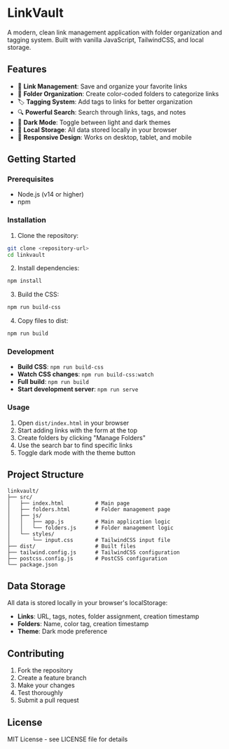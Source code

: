 # LinkVault

A modern, clean link management application with folder organization and tagging system. Built with vanilla JavaScript, TailwindCSS, and local storage.

## Features

- 🔗 **Link Management**: Save and organize your favorite links
- 📁 **Folder Organization**: Create color-coded folders to categorize links
- 🏷️ **Tagging System**: Add tags to links for better organization
- 🔍 **Powerful Search**: Search through links, tags, and notes
- 🌙 **Dark Mode**: Toggle between light and dark themes
- 💾 **Local Storage**: All data stored locally in your browser
- 📱 **Responsive Design**: Works on desktop, tablet, and mobile

## Getting Started

### Prerequisites

- Node.js (v14 or higher)
- npm

### Installation

1. Clone the repository:
```bash
git clone <repository-url>
cd linkvault
```

2. Install dependencies:
```bash
npm install
```

3. Build the CSS:
```bash
npm run build-css
```

4. Copy files to dist:
```bash
npm run build
```

### Development

- **Build CSS**: `npm run build-css`
- **Watch CSS changes**: `npm run build-css:watch`
- **Full build**: `npm run build`
- **Start development server**: `npm run serve`

### Usage

1. Open `dist/index.html` in your browser
2. Start adding links with the form at the top
3. Create folders by clicking "Manage Folders"
4. Use the search bar to find specific links
5. Toggle dark mode with the theme button

## Project Structure

```
linkvault/
├── src/
│   ├── index.html          # Main page
│   ├── folders.html        # Folder management page
│   ├── js/
│   │   ├── app.js          # Main application logic
│   │   └── folders.js      # Folder management logic
│   └── styles/
│       └── input.css       # TailwindCSS input file
├── dist/                   # Built files
├── tailwind.config.js      # TailwindCSS configuration
├── postcss.config.js       # PostCSS configuration
└── package.json
```

## Data Storage

All data is stored locally in your browser's localStorage:

- **Links**: URL, tags, notes, folder assignment, creation timestamp
- **Folders**: Name, color tag, creation timestamp
- **Theme**: Dark mode preference

## Contributing

1. Fork the repository
2. Create a feature branch
3. Make your changes
4. Test thoroughly
5. Submit a pull request

## License

MIT License - see LICENSE file for details